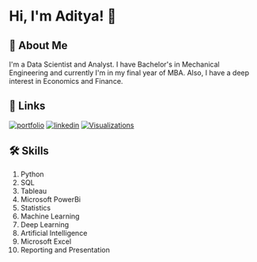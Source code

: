 
# Hi, I'm Aditya! 👋


## 🚀 About Me
I'm a Data Scientist and Analyst.
I have Bachelor's in Mechanical Engineering and currently I'm in my final year of MBA. Also, I have a deep interest in Economics and Finance.


## 🔗 Links
[![portfolio](https://img.shields.io/badge/my_portfolio-000?style=for-the-badge&logo=ko-fi&logoColor=white)](https://www.novypro.com/profile_projects/aditya-kumar)
[![linkedin](https://img.shields.io/badge/linkedin-0A66C2?style=for-the-badge&logo=linkedin&logoColor=white)](www.linkedin.com/in/aditya-kumar-a96129281)
[![Visualizations](https://img.shields.io/badge/data_Visualizations-000?style=for-the-badge&logo=ko-fi&logoColor=white)](https://www.novypro.com/profile_projects/aditya-kumar)

## 🛠 Skills
1. Python
2. SQL
3. Tableau 
4. Microsoft PowerBi
5. Statistics
6. Machine Learning
7. Deep Learning
8. Artificial Intelligence
9. Microsoft Excel
10. Reporting and Presentation
